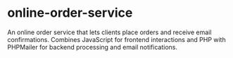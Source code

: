 # online-order-service
An online order service that lets clients place orders and receive email confirmations. Combines JavaScript for frontend interactions and PHP with PHPMailer for backend processing and email notifications.
